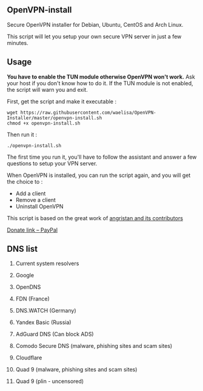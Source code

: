 ## OpenVPN-install
Secure OpenVPN installer for Debian, Ubuntu, CentOS and Arch Linux.

This script will let you setup your own secure VPN server in just a few minutes.

## Usage

**You have to enable the TUN module otherwise OpenVPN won't work.** Ask your host if you don't know how to do it. If the TUN module is not enabled, the script will warn you and exit.

First, get the script and make it executable :

```
wget https://raw.githubusercontent.com/waelisa/OpenVPN-Installer/master/openvpn-install.sh
chmod +x openvpn-install.sh
```
Then run it :

`./openvpn-install.sh`

The first time you run it, you'll have to follow the assistant and answer a few questions to setup your VPN server.

When OpenVPN is installed, you can run the script again, and you will get the choice to :

- Add a client
- Remove a client
- Uninstall OpenVPN

This script is based on the great work of [angristan and its contributors](https://github.com/angristan/openvpn-install)

[Donate link – PayPal](https://www.paypal.me/WaelIsa)

## DNS list
1) Current system resolvers

2) Google

3) OpenDNS

4) FDN (France)

5) DNS.WATCH (Germany)

6) Yandex Basic (Russia)

7) AdGuard DNS (Can block ADS)

8) Comodo Secure DNS (malware, phishing sites and scam sites)

9) Cloudflare

10) Quad 9 (malware, phishing sites and scam sites)

11) Quad 9 (plin - uncensored)
